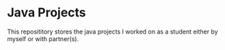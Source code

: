 # Java Projects
 
This reposititory stores the java projects I worked on as a student either by myself or with partner(s).